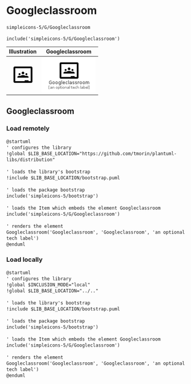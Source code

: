 # Googleclassroom


```text
simpleicons-5/G/Googleclassroom
```

```text
include('simpleicons-5/G/Googleclassroom')
```



| Illustration | Googleclassroom |
| :---: | :---: |
| ![illustration for Illustration](../../simpleicons-5/G/Googleclassroom.png) | ![illustration for Googleclassroom](../../simpleicons-5/G/Googleclassroom.Local.png) |




## Googleclassroom

### Load remotely
```plantuml
@startuml
' configures the library
!global $LIB_BASE_LOCATION="https://github.com/tmorin/plantuml-libs/distribution"

' loads the library's bootstrap
!include $LIB_BASE_LOCATION/bootstrap.puml

' loads the package bootstrap
include('simpleicons-5/bootstrap')

' loads the Item which embeds the element Googleclassroom
include('simpleicons-5/G/Googleclassroom')

' renders the element
Googleclassroom('Googleclassroom', 'Googleclassroom', 'an optional tech label')
@enduml
```

### Load locally
```plantuml
@startuml
' configures the library
!global $INCLUSION_MODE="local"
!global $LIB_BASE_LOCATION="../.."

' loads the library's bootstrap
!include $LIB_BASE_LOCATION/bootstrap.puml

' loads the package bootstrap
include('simpleicons-5/bootstrap')

' loads the Item which embeds the element Googleclassroom
include('simpleicons-5/G/Googleclassroom')

' renders the element
Googleclassroom('Googleclassroom', 'Googleclassroom', 'an optional tech label')
@enduml
```

